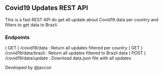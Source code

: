 ## Covid19 Updates REST API
This is a fast REST API do get all update about Covid19 data per country and filters to get
data to Brazil.

### Endpoints
( GET ) /covid19/data : Return all updates filtered per country
( GET ) /covid19/data/brazil : Return all updates filtered to Brazil data
( POST ) /covid19/data/update : Download data.json file with all updates

Developed by @jaccon


